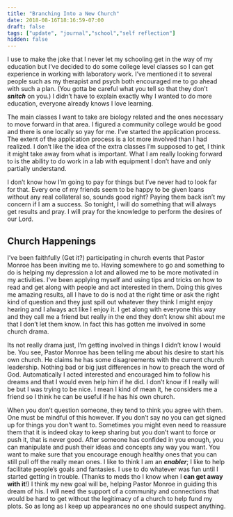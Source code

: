 ```yaml
---
title: "Branching Into a New Church"
date: 2018-08-16T18:16:59-07:00
draft: false
tags: ["update", "journal","school","self reflection"]
hidden: false
---
```

I use to make the joke that I never let my schooling get in the way of my education but I&rsquo;ve decided to do some college level classes so I can get experience in working with laboratory work. I&rsquo;ve mentioned it to several people such as my therapist and psych both encouraged me to go ahead with such a plan. (You gotta be careful what you tell so that they don&rsquo;t ***snitch*** on you.) I didn&rsquo;t have to explain exactly why I wanted to do more education, everyone already knows I love learning.

The main classes I want to take are biology related and the ones necessary to move forward in that area. I figured a community college would be good and there is one locally so yay for me. I&rsquo;ve started the application process. The extent of the application process is a lot more involved than I had realized. I don&rsquo;t like the idea of the extra classes I&rsquo;m supposed to get, I think it might take away from what is important. What I am really looking forward to is the ability to do work in a lab with equipment I don&rsquo;t have and only partially understand.

I don&rsquo;t know how I&rsquo;m going to pay for things but I&rsquo;ve never had to look far for that. Every one of my friends seem to be happy to be given loans without any real collateral so, sounds good right? Paying them back isn&rsquo;t my concern if I am a success. So tonight, I will do something that will always get results and pray. I will pray for the knowledge to perform the desires of our Lord.

## Church Happenings
I&rsquo;ve been faithfully (Get it?) participating in church events that Pastor Monroe has been inviting me to. Having somewhere to go and something to do is helping my depression a lot and allowed me to be more motivated in my activities. I&rsquo;ve been applying myself and using tips and tricks on how to read and get along with people and act interested in them. Doing this gives me amazing results, all I have to do is nod at the right time or ask the right kind of question and they just spill out whatever they think I might enjoy hearing and I always act like I enjoy it. I get along with everyone this way and they call me a friend but really in the end they don&rsquo;t know shit about me that I don&rsquo;t let them know. In fact this has gotten me involved in some church drama.

Its not really drama just, I&rsquo;m getting involved in things I didn&rsquo;t know I would be. You see, Pastor Monroe has been telling me about his desire to start his own church. He claims he has some disagreements with the current church leadership. Nothing bad or big just differences in how to preach the word of God. Automatically I acted interested and encouraged him to follow his dreams and that I would even help him if he did. I don&rsquo;t know if I really will be but I was trying to be nice. I mean I kind of mean it, he considers me a friend so I think he can be useful if he has his own church.

When you don&rsquo;t question someone, they tend to think you agree with them. One must be mindful of this however. If you don&rsquo;t say no you can get signed up for things you don&rsquo;t want to. Sometimes you might even need to reassure them that it is indeed okay to keep sharing but you don&rsquo;t want to force or push it, that is never good. After someone has confided in you enough, you can manipulate and push their ideas and concepts any way you want. You want to make sure that you encourage enough healthy ones that you can still pull off the really mean ones. I like to think I am an ***enabler***; I like to help facilitate people&rsquo;s goals and fantasies. I use to do whatever was fun until I started getting in trouble. (Thanks to meds tho I know when I **can get away with it**!) I think my new goal will be, helping Pastor Monroe in guiding this dream of his. I will need the support of a community and connections that would be hard to get without the legitimacy of a church to help fund my plots. So as long as I keep up appearances no one should suspect anything.

